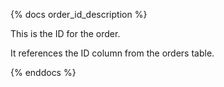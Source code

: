 {% docs order_id_description %}

This is the ID for the order.

It references the ID column from the orders table.

{% enddocs %}
